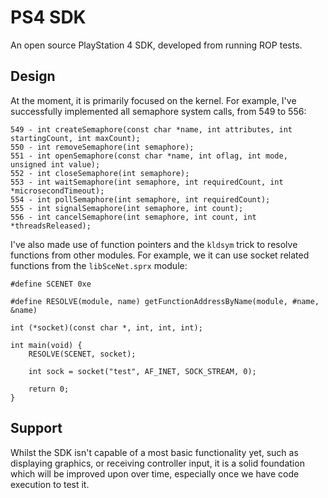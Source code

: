 # PS4 SDK
An open source PlayStation 4 SDK, developed from running ROP tests.

## Design
At the moment, it is primarily focused on the kernel. For example, I've successfully implemented all semaphore system calls, from 549 to 556:

    549 - int createSemaphore(const char *name, int attributes, int startingCount, int maxCount);
    550 - int removeSemaphore(int semaphore);
    551 - int openSemaphore(const char *name, int oflag, int mode, unsigned int value);
    552 - int closeSemaphore(int semaphore);
    553 - int waitSemaphore(int semaphore, int requiredCount, int *microsecondTimeout);
    554 - int pollSemaphore(int semaphore, int requiredCount);
    555 - int signalSemaphore(int semaphore, int count);
    556 - int cancelSemaphore(int semaphore, int count, int *threadsReleased);

I've also made use of function pointers and the `kldsym` trick to resolve functions from other modules. For example, we it can use socket related functions from the `libSceNet.sprx` module:

    #define SCENET 0xe

    #define RESOLVE(module, name) getFunctionAddressByName(module, #name, &name)

    int (*socket)(const char *, int, int, int);

    int main(void) {
        RESOLVE(SCENET, socket);

        int sock = socket("test", AF_INET, SOCK_STREAM, 0);

        return 0;
    }

## Support
Whilst the SDK isn't capable of a most basic functionality yet, such as displaying graphics, or receiving controller input, it is a solid foundation which will be improved upon over time, especially once we have code execution to test it.